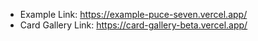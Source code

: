- Example Link: https://example-puce-seven.vercel.app/
- Card Gallery Link: https://card-gallery-beta.vercel.app/
